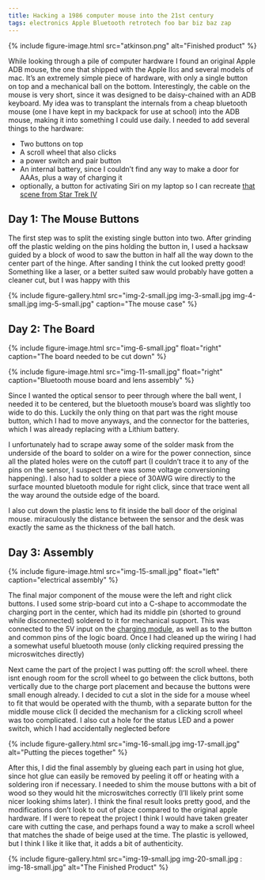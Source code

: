 ```yaml
---
title: Hacking a 1986 computer mouse into the 21st century
tags: electronics Apple Bluetooth retrotech foo bar biz baz zap
---
```

{% include figure-image.html
    src="atkinson.png"
    alt="Finished product" %}


While looking through a pile of computer hardware I found an original Apple ADB mouse, the one that shipped with the Apple II<span style="font-variant: small-caps;">gs</span> and several models of mac. It’s an extremely simple piece of hardware, with only a single button on top and a mechanical ball on the bottom. Interestingly, the cable on the mouse is very short, since it was designed to be daisy-chained with an ADB keyboard.
My idea was to transplant the internals from a cheap bluetooth mouse (one I have kept in my backpack for use at school) into the ADB mouse, making it into something I could use daily. I needed to add several things to the hardware:
* Two buttons on top
* A scroll wheel that also clicks
* a power switch and pair button
* An internal battery, since I couldn’t find any way to make a door for AAAs, plus a way of charging it
* optionally, a button for activating Siri on my laptop so I can recreate [that scene from Star Trek IV](https://youtu.be/xaVgRj2e5_s?t=2m51s)

## Day 1: The Mouse Buttons
The first step was to split the existing single button into two. After grinding off the plastic welding on the pins holding the button in, I used a hacksaw guided by a block of wood to saw the button in half all the way down to the center part of the hinge. After sanding I think the cut looked pretty good! Something like a laser, or a better suited saw would probably have gotten a cleaner cut, but I was happy with this

{% include figure-gallery.html
    src="img-2-small.jpg img-3-small.jpg img-4-small.jpg img-5-small.jpg"
    caption="The mouse case" %}

## Day 2: The Board

{% include figure-image.html
    src="img-6-small.jpg"
    float="right"
    caption="The board needed to be cut down" %}

{% include figure-image.html
    src="img-11-small.jpg"
    float="right"
    caption="Bluetooth mouse board and lens assembly" %}


Since I wanted the optical sensor to peer through where the ball went, I needed it to be centered, but the bluetooth mouse’s board was slightly too wide to do this. Luckily the only thing on that part was the right mouse button, which I had to move anyways, and the connector for the batteries, which I was already replacing with a Lithium battery.


I unfortunately had to scrape away some of the solder mask from the underside of the board to solder on a wire for the power connection, since all the plated holes were on the cutoff part (I couldn’t trace it to any of the pins on the sensor, I suspect there was some voltage conversioning happening). I also had to solder a piece of 30AWG wire directly to the surface mounted bluetooth module for right click, since that trace went all the way around the outside edge of the board.

I also cut down the plastic lens to fit inside the ball door of the original mouse. miraculously the distance between the sensor and the desk was exactly the same as the thickness of the ball hatch.

## Day 3: Assembly

{% include figure-image.html
    src="img-15-small.jpg"
    float="left"
    caption="electrical assembly" %}

The final major component of the mouse were the left and right click buttons. I used some strip-board cut into a C-shape to accommodate the charging port in the center, which had its middle pin (shorted to ground while disconnected) soldered to it for mechanical support. This was connected to the 5V input on the [charging module](https://www.adafruit.com/product/1904), as well as to the button and common pins of the logic board. Once I had cleaned up the wiring I had a somewhat useful bluetooth mouse (only clicking required pressing the microswitches directly)

Next came the part of the project I was putting off: the scroll wheel. there isnt enough room for the scroll wheel to go between the click buttons, both vertically due to the charge port placement and because the buttons were small enough already. I decided to cut a slot in the side for a mouse wheel to fit that would be operated with the thumb, with a separate button for the middle mouse click (I decided the mechanism for a clicking scroll wheel was too complicated. I also cut a hole for the status LED and a power switch, which I had accidentally neglected before

{% include figure-gallery.html
    src="img-16-small.jpg img-17-small.jpg"
    alt="Putting the pieces together" %}

After this, I did the final assembly by glueing each part in using hot glue, since hot glue can easily be removed by peeling it off or heating with a soldering iron if necessary. I needed to shim the mouse buttons with a bit of wood so they would hit the microswitches correctly (I’ll likely print some nicer looking shims later).
I think the final result looks pretty good, and the modifications don’t look to out of place compared to the original apple hardware. If I were to repeat the project I think I would have taken greater care with cutting the case, and perhaps found a way to make a scroll wheel that matches the shade of beige used at the time. The plastic is yellowed, but I think I like it like that, it adds a bit of authenticity.

{% include figure-gallery.html
    src="img-19-small.jpg img-20-small.jpg : img-18-small.jpg"
    alt="The Finished Product" %}
